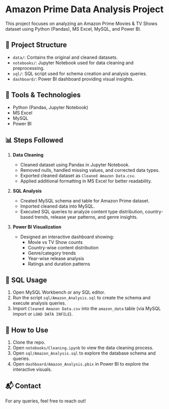 # Amazon Prime Data Analysis Project

This project focuses on analyzing an Amazon Prime Movies & TV Shows dataset using Python (Pandas), MS Excel, MySQL, and Power BI.

## 📁 Project Structure

- `data/`: Contains the original and cleaned datasets.  
- `notebooks/`: Jupyter Notebook used for data cleaning and preprocessing.  
- `sql/`: SQL script used for schema creation and analysis queries.  
- `dashboard/`: Power BI dashboard providing visual insights.  

## 🔧 Tools & Technologies

- Python (Pandas, Jupyter Notebook)  
- MS Excel  
- MySQL  
- Power BI  

## 📊 Steps Followed

1. **Data Cleaning**
   - Cleaned dataset using Pandas in Jupyter Notebook.  
   - Removed nulls, handled missing values, and corrected data types.  
   - Exported cleaned dataset as `Cleaned Amazon Data.csv`.  
   - Applied additional formatting in MS Excel for better readability.  

2. **SQL Analysis**
   - Created MySQL schema and table for Amazon Prime dataset.  
   - Imported cleaned data into MySQL.  
   - Executed SQL queries to analyze content type distribution, country-based trends, release year patterns, and genre insights.  

3. **Power BI Visualization**
   - Designed an interactive dashboard showing:  
     - Movie vs TV Show counts  
     - Country-wise content distribution  
     - Genre/category trends  
     - Year-wise release analysis  
     - Ratings and duration patterns  

## 🧠 SQL Usage

1. Open MySQL Workbench or any SQL editor.  
2. Run the script `sql/Amazon_Analysis.sql` to create the schema and execute analysis queries.  
3. Import `Cleaned Amazon Data.csv` into the `amazon_data` table (via MySQL import or `LOAD DATA INFILE`).  

## 🚀 How to Use

1. Clone the repo.  
2. Open `notebooks/Cleaning.ipynb` to view the data cleaning process.  
3. Open `sql/Amazon_Analysis.sql` to explore the database schema and queries.  
4. Open `dashboard/Amazon_Analysis.pbix` in Power BI to explore the interactive visuals.  

## 📬 Contact

For any queries, feel free to reach out!
